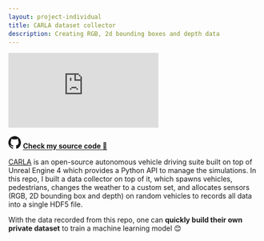 ```yaml
---
layout: project-individual
title: CARLA dataset collector
description: Creating RGB, 2d bounding boxes and depth data
---
```


<div class="card">
    <div class="iframe-container">
        <iframe src="https://www.youtube.com/embed/LgSwWo82wC0" frameborder="0" allow="accelerometer; autoplay; encrypted-media; gyroscope; picture-in-picture" allowfullscreen></iframe>
    </div>
</div>

[<img src="assets/imgs/GitHub-Mark-64px.png" width="5%">](https://github.com/AlanNaoto/carla-dataset-runner)
[**Check my source code :hugs:**](https://github.com/AlanNaoto/carla-dataset-runner)

[CARLA](http://carla.org/) is an open-source autonomous vehicle driving suite built on top of 
Unreal Engine 4 which provides a Python API to manage the simulations. In this repo, I built a data
collector on top of it, which spawns vehicles, pedestrians, changes the weather to a custom set, and
allocates sensors (RGB, 2D bounding box and depth) on random vehicles to records all data into a 
single HDF5 file.

With the data recorded from this repo, one can **quickly build their own private dataset** to train 
a machine learning model :blush:


